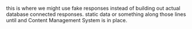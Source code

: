 this is where we might use fake responses instead of building out actual database connected responses. 
static data or something along those lines until and Content Management System is in place. 
